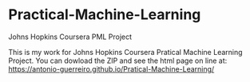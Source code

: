 # Practical-Machine-Learning
Johns Hopkins Coursera PML Project

This is my work for Johns Hopkins Coursera Pratical Machine Learning Project.
You can dowload the ZIP and see the html page on line at:
https://antonio-guerreiro.github.io/Pratical-Machine-Learning/
